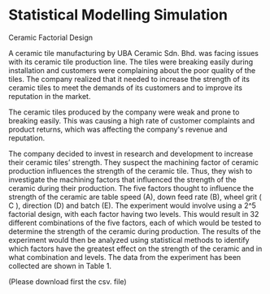 # Statistical Modelling Simulation
Ceramic Factorial Design

A ceramic tile manufacturing by UBA Ceramic Sdn. Bhd. was facing issues with its ceramic tile production line. The tiles were breaking easily during installation and customers were complaining about the poor quality of the tiles. The company realized that it needed to increase the strength of its ceramic tiles to meet the demands of its customers and to improve its reputation in the market.

The ceramic tiles produced by the company were weak and prone to breaking easily. This was causing a high rate of customer complaints and product returns, which was affecting the company's revenue and reputation.

The company decided to invest in research and development to increase their ceramic tiles’ strength. They suspect the machining factor of ceramic production influences the strength of the ceramic tile. Thus, they wish to investigate the machining factors that influenced the strength of the ceramic during their production. The five factors thought to influence the strength of the ceramic are table speed (A), down feed rate (B), wheel grit ( C ), direction (D) and batch (E). The experiment would involve using a 2^5 factorial design, with each factor having two levels. This would result in 32 different combinations of the five factors, each of which would be tested to determine the strength of the ceramic during production. The results of the experiment would then be analyzed using statistical methods to identify which factors have the greatest effect on the strength of the ceramic and in what combination and levels. The data from the experiment has been collected are shown in Table 1.

(Please download first the csv. file)
